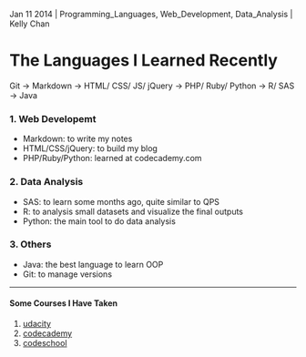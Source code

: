 Jan 11 2014 | Programming_Languages, Web_Development, Data_Analysis | Kelly Chan
# The Languages I Learned Recently

Git -> Markdown -> HTML/ CSS/ JS/ jQuery -> PHP/ Ruby/ Python -> R/ SAS -> Java

### 1. Web Developemt
- Markdown: to write my notes
- HTML/CSS/jQuery: to build my blog
- PHP/Ruby/Python: learned at codecademy.com

### 2. Data Analysis
- SAS: to learn some months ago, quite similar to QPS
- R: to analysis small datasets and visualize the final outputs
- Python: the main tool to do data analysis

### 3. Others
- Java: the best language to learn OOP
- Git: to manage versions

---
#### Some Courses I Have Taken
1. [udacity](https://www.udacity.com/)
2. [codecademy](http://www.codecademy.com/kellychan)
3. [codeschool](https://www.codeschool.com)

